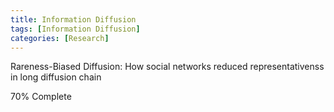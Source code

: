 ```yaml
---
title: Information Diffusion
tags: [Information Diffusion]
categories: [Research]
---
```


Rareness-Biased Diffusion: How social networks reduced representativenss in long diffusion chain

<!-- Progress Bar Starts --> 
<div class="progress">
    <div class="progress-bar" role="progressbar" aria-valuenow="70" aria-valuemin="0" aria-valuemax="100" style="width:90%">
        <span class="sr-only">70% Complete</span>
    </div>
</div>
<!-- Progress Bar Ends --> 